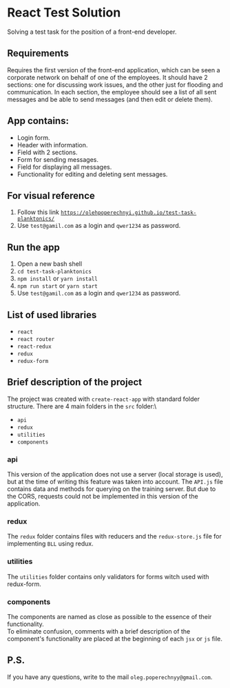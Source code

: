 # React Test Solution

Solving a test task for the position of a front-end developer.

## Requirements
Requires the first version of the front-end application, which can be seen
a corporate network on behalf of one of the employees. It should have 2 sections:
one for discussing work issues, and the other just for flooding and communication. In each section, the employee should see a list of all sent messages and
be able to send messages (and then edit or delete them).

## App contains:
- Login form.
- Header with information.  
- Field with 2 sections.
- Form for sending messages.
- Field for displaying all messages.
- Functionality for editing and deleting sent messages.

## For visual reference
1. Follow this link [`https://olehpoperechnyi.github.io/test-task-planktonics/`](https://olehpoperechnyi.github.io/test-task-planktonics/)
2. Use `test@gamil.com` as a login and `qwer1234` as password.

## Run the app
1. Open a new bash shell
2. `cd test-task-planktonics`
3. `npm install` or `yarn install`
4. `npm run start` or `yarn start`
5. Use `test@gamil.com` as a login and `qwer1234` as password.

## List of used libraries
- `react` 
- `react router`
- `react-redux`  
- `redux`
- `redux-form`

## Brief description of the project

The project was created with `create-react-app` with standard folder structure.
There are 4 main folders in the `src` folder:\
- `api`
- `redux`
- `utilities`
- `components`

### api 

This version of the application does not use a server (local storage is used), but at the time of writing this feature was taken into account. 
The `API.js` file contains data and methods for querying on the training server. 
But due to the CORS, requests could not be implemented in this version of the application.

### redux

The `redux` folder contains files with reducers and the `redux-store.js` file for implementing `BLL` using redux.

### utilities

The `utilities` folder contains only validators for forms witch used with redux-form.

### components

The components are named as close as possible to the essence of their functionality.\
To eliminate confusion, comments with a brief description of the component's functionality are placed at the beginning of each `jsx` or `js` file.

## P.S.

If you have any questions, write to the mail `oleg.poperechnyy@gmail.com`.
